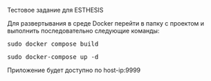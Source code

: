 Тестовое задание для ESTHESIS

Для развертывания в среде Docker перейти в папку с проектом 
и выполнить последовательно следующие команды:

<pre>
sudo docker compose build
</pre>
<pre>
sudo docker-compose up -d
</pre>

Приложение будет доступно по host-ip:9999
